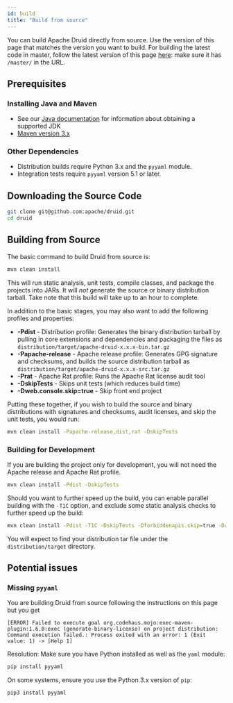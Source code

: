 ```yaml
---
id: build
title: "Build from source"
---
```


<!--
  ~ Licensed to the Apache Software Foundation (ASF) under one
  ~ or more contributor license agreements.  See the NOTICE file
  ~ distributed with this work for additional information
  ~ regarding copyright ownership.  The ASF licenses this file
  ~ to you under the Apache License, Version 2.0 (the
  ~ "License"); you may not use this file except in compliance
  ~ with the License.  You may obtain a copy of the License at
  ~
  ~   http://www.apache.org/licenses/LICENSE-2.0
  ~
  ~ Unless required by applicable law or agreed to in writing,
  ~ software distributed under the License is distributed on an
  ~ "AS IS" BASIS, WITHOUT WARRANTIES OR CONDITIONS OF ANY
  ~ KIND, either express or implied.  See the License for the
  ~ specific language governing permissions and limitations
  ~ under the License.
  -->


You can build Apache Druid directly from source. Use the version of this page
that matches the version you want to build.
For building the latest code in master, follow the latest version of this page
[here](https://github.com/apache/druid/blob/master/docs/development/build.md):
make sure it has `/master/` in the URL.

## Prerequisites

### Installing Java and Maven

- See our [Java documentation](../operations/java.md) for information about obtaining a supported JDK
- [Maven version 3.x](http://maven.apache.org/download.cgi)

### Other Dependencies

- Distribution builds require Python 3.x and the `pyyaml` module.
- Integration tests require `pyyaml` version 5.1 or later.

## Downloading the Source Code

```bash
git clone git@github.com:apache/druid.git
cd druid
```

## Building from Source

The basic command to build Druid from source is:

```bash
mvn clean install
```

This will run static analysis, unit tests, compile classes, and package the projects into JARs. It will _not_ generate the source or binary distribution tarball. Take note that this build will take up to an hour to complete.

In addition to the basic stages, you may also want to add the following profiles and properties:

- **-Pdist** - Distribution profile: Generates the binary distribution tarball by pulling in core extensions and dependencies and packaging the files as `distribution/target/apache-druid-x.x.x-bin.tar.gz`
- **-Papache-release** - Apache release profile: Generates GPG signature and checksums, and builds the source distribution tarball as `distribution/target/apache-druid-x.x.x-src.tar.gz`
- **-Prat** - Apache Rat profile: Runs the Apache Rat license audit tool
- **-DskipTests** - Skips unit tests (which reduces build time)
- **-Dweb.console.skip=true** - Skip front end project

Putting these together, if you wish to build the source and binary distributions with signatures and checksums, audit licenses, and skip the unit tests, you would run:

```bash
mvn clean install -Papache-release,dist,rat -DskipTests
```

### Building for Development

If you are building the project only for development, you will not need the Apache release and Apache Rat profile. 

```bash
mvn clean install -Pdist -DskipTests
```

Should you want to further speed up the build, you can enable parallel building with the `-T1C` option, and exclude some static analysis checks to further speed up the build:

```bash
mvn clean install -Pdist -T1C -DskipTests -Dforbiddenapis.skip=true -Dcheckstyle.skip=true -Dpmd.skip=true -Dmaven.javadoc.skip=true -Denforcer.skip=true
```

You will expect to find your distribution tar file under the `distribution/target` directory.

## Potential issues

### Missing `pyyaml`

You are building Druid from source following the instructions on this page but you get
```
[ERROR] Failed to execute goal org.codehaus.mojo:exec-maven-plugin:1.6.0:exec (generate-binary-license) on project distribution: Command execution failed.: Process exited with an error: 1 (Exit value: 1) -> [Help 1]
```

Resolution: Make sure you have Python installed as well as the `yaml` module:

```bash
pip install pyyaml
```

On some systems, ensure you use the Python 3.x version of `pip`:

```bash
pip3 install pyyaml
```

